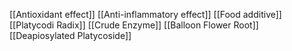 [[Antioxidant effect]]
[[Anti-inflammatory effect]]
[[Food additive]]
[[Platycodi Radix]]
[[Crude Enzyme]]
[[Balloon Flower Root]]
[[Deapiosylated Platycoside]]
